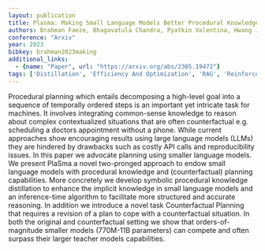 ```yaml
---
layout: publication
title: Plasma: Making Small Language Models Better Procedural Knowledge Models For (counterfactual) Planning
authors: Brahman Faeze, Bhagavatula Chandra, Pyatkin Valentina, Hwang Jena D., Li Xiang Lorraine, Arai Hirona J., Sanyal Soumya, Sakaguchi Keisuke, Ren Xiang, Choi Yejin
conference: "Arxiv"
year: 2023
bibkey: brahman2023making
additional_links:
  - {name: "Paper", url: "https://arxiv.org/abs/2305.19472"}
tags: ['Distillation', 'Efficiency And Optimization', 'RAG', 'Reinforcement Learning', 'Tools']
---
```

Procedural planning which entails decomposing a high-level goal into a sequence of temporally ordered steps is an important yet intricate task for machines. It involves integrating common-sense knowledge to reason about complex contextualized situations that are often counterfactual e.g. scheduling a doctors appointment without a phone. While current approaches show encouraging results using large language models (LLMs) they are hindered by drawbacks such as costly API calls and reproducibility issues. In this paper we advocate planning using smaller language models. We present PlaSma a novel two-pronged approach to endow small language models with procedural knowledge and (counterfactual) planning capabilities. More concretely we develop symbolic procedural knowledge distillation to enhance the implicit knowledge in small language models and an inference-time algorithm to facilitate more structured and accurate reasoning. In addition we introduce a novel task Counterfactual Planning that requires a revision of a plan to cope with a counterfactual situation. In both the original and counterfactual setting we show that orders-of-magnitude smaller models (770M-11B parameters) can compete and often surpass their larger teacher models capabilities.
